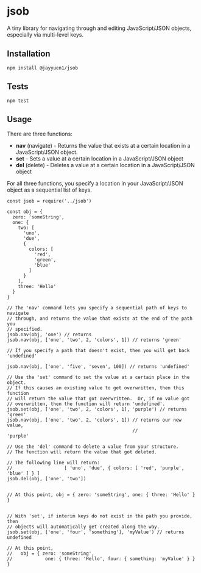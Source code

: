 # jsob

A tiny library for navigating through and editing JavaScript/JSON objects, especially via multi-level keys. 


## Installation

`npm install @jayyuen1/jsob`


## Tests

`npm test`


## Usage

There are three functions: 
- **nav** (navigate) - Returns the value that exists at a certain location in a JavaScript/JSON object.
- **set** - Sets a value at a certain location in a JavaScript/JSON object
- **del** (delete) - Deletes a value at a certain location in a JavaScript/JSON object

For all three functions, you specify a location in your JavaScript/JSON object as a sequential list of keys.
  
````
const jsob = require('../jsob')

const obj = {
  zero: 'someString',
  one: {
    two: [
      'uno',
      'due',
      {
        colors: [
          'red',
          'green',
          'blue'
        ]
      }
    ],
    three: 'Hello'
  }
}

// The 'nav' command lets you specify a sequential path of keys to navigate
// through, and returns the value that exists at the end of the path you
// specified.
jsob.nav(obj, 'one') // returns 
jsob.nav(obj, ['one', 'two', 2, 'colors', 1]) // returns 'green'

// If you specify a path that doesn't exist, then you will get back 'undefined'

jsob.nav(obj, ['one', 'five', 'seven', 100]) // returns 'undefined'

// Use the 'set' command to set the value at a certain place in the object.
// If this causes an existing value to get overwritten, then this function 
// will return the value that got overwritten.  Or, if no value got
// overwritten, then the function will return 'undefined'.
jsob.set(obj, ['one', 'two', 2, 'colors', 1], 'purple') // returns 'green'
jsob.nav(obj, ['one', 'two', 2, 'colors', 1]) // returns our new value,
                                              //                     'purple'

// Use the 'del' command to delete a value from your structure.
// The function will return the value that got deleted.

// The following line will return:
//                   [ 'uno', 'due', { colors: [ 'red', 'purple', 'blue' ] } ] 
jsob.del(obj, ['one', 'two'])


// At this point, obj = { zero: 'someString', one: { three: 'Hello' } }


// With 'set', if interim keys do not exist in the path you provide, then
// objects will automatically get created along the way.
jsob.set(obj, ['one', 'four', 'something'], 'myValue') // returns undefined

// At this point,
//   obj = { zero: 'someString',
//            one: { three: 'Hello', four: { something: 'myValue' } } }

````